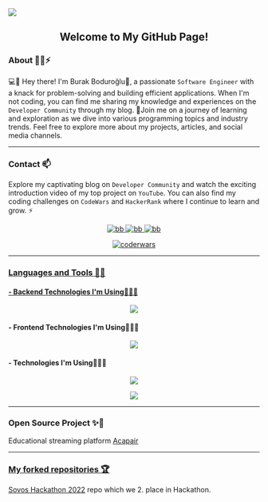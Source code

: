 <img src="https://media.giphy.com/headers/GitHub/w8ZJLtJbmuph.gif"/>

<div align="center"> 
    <h2>
        Welcome to My GitHub Page!
    </h2>
</div>

### About :technologist:⚡

💻📱 Hey there! I'm Burak Boduroğlu👋, a passionate `Software Engineer` with a knack for problem-solving and building efficient applications. When I'm not coding, you can find me sharing my knowledge and experiences on the `Developer Community` through my blog. 📝Join me on a journey of learning and exploration as we dive into various programming topics and industry trends. Feel free to explore more about my projects, articles, and social media channels.

<hr>

### Contact 📫

Explore my captivating blog on `Developer Community` and watch the exciting introduction video of my top project on `YouTube`. You can also find my coding challenges on `CodeWars` and `HackerRank` where I continue to learn and grow. ⚡
<br>

<div align="center">
    <p align="center">
        <a href="https://www.codewars.com/users/burakboduroglu" target="_blank">
            <img src="https://img.shields.io/badge/Codewars-B1361E?style=for-the-badge&logo=Codewars&logoColor=white" alt="bb"/>
        </a>
        <a href="https://www.hackerrank.com/profile/burak_boduroglu" target="_blank">
            <img src="https://img.shields.io/badge/Hackerrank-2EC866?style=for-the-badge&logo=HackerRank&logoColor=whit" alt="bb"/>
        </a>
        <a href="https://dev.to/burakboduroglu" target="_blank">
            <img src="https://img.shields.io/badge/dev.to-0A0A0A?style=for-the-badge&logo=devdotto&logoColor=white" alt="bb"/>
    </p>
    <div align="center">
        <img src="https://www.codewars.com/users/burakboduroglu/badges/small" alt="coderwars"/>
    </div>
</div>
<hr>

### Languages and Tools 🌱🔭

#### - Backend Technologies I'm Using👨🏻‍💻

<p align="center">
    <a href="https://skillicons.dev">
        <img src="https://skillicons.dev/icons?i=java,go,kotlin,spring,hibernate,redis,kafka,postgres,prisma,mongodb,nodejs" />
    </a>
</p>

#### - Frontend Technologies I'm Using👨🏻‍💻

<p align="center">
    <a href="https://skillicons.dev">
       <img src="https://skillicons.dev/icons?i=ts,js,nextjs,react,vite,css,html,bootstrap,tailwind" />
    </a>
</p>

#### - Technologies I'm Using👨🏻‍💻

<p align="center">
    <a href="https://skillicons.dev">
       <img src="https://skillicons.dev/icons?i=docker,git,npm,aws,postman,vscode,idea" />
    </a>
</p>

<p align="center">
     <a href="https://github.com/anuraghazra/github-readme-stats">
       <img src="https://github-readme-stats.vercel.app/api/top-langs/?username=burakboduroglu&layout=compact&theme=transparent&hide=ejs,html,css,scss" />
    </a>
</p>
<hr>

### Open Source Project ✨🤝

Educational streaming platform <a href="https://github.com/Acapair"> Acapair

<hr>

### My forked repositories :trophy:

<a href="https://github.com/burakboduroglu/SovosHackathon2022"> Sovos Hackathon 2022</a> repo which we 2. place in Hackathon.
